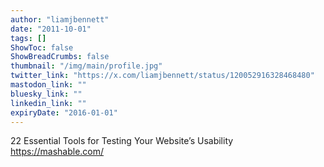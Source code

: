 ```yaml
---
author: "liamjbennett"
date: "2011-10-01"
tags: []
ShowToc: false
ShowBreadCrumbs: false
thumbnail: "/img/main/profile.jpg"
twitter_link: "https://x.com/liamjbennett/status/120052916328468480"
mastodon_link: ""
bluesky_link: ""
linkedin_link: ""
expiryDate: "2016-01-01"
---
```


22 Essential Tools for Testing Your Website’s Usability https://mashable.com/

